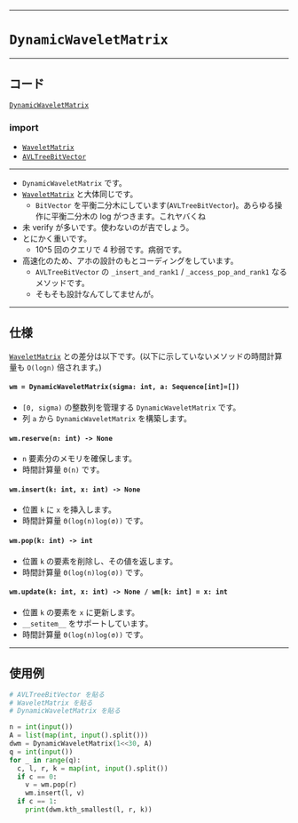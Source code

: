 _____

# `DynamicWaveletMatrix`

_____

## コード

[`DynamicWaveletMatrix`](https://github.com/titanium-22/Library_py/tree/main/DataStructures/WaveletMatrix/DynamicWaveletMatrix.py)

### import
- [`WaveletMatrix`](./WaveletMatrix_.md)
- [`AVLTreeBitVector`](../BitVector/AVLTreeBitVector.md)

_____

- `DynamicWaveletMatrix` です。
- [`WaveletMatrix`](./WaveletMatrix_.md) と大体同じです。
  - `BitVector` を平衡二分木にしています(`AVLTreeBitVector`)。あらゆる操作に平衡二分木の log がつきます。これヤバくね
- 未 verify が多いです。使わないのが吉でしょう。
- とにかく重いです。
  - 10^5 回のクエリで 4 秒弱です。病弱です。
- 高速化のため、アホの設計のもとコーディングをしています。
  - `AVLTreeBitVector` の `_insert_and_rank1` / `_access_pop_and_rank1` なるメソッドです。
  - そもそも設計なんてしてませんが。

_____

## 仕様

[`WaveletMatrix`](./WaveletMatrix_.md) との差分は以下です。(以下に示していないメソッドの時間計算量も `O(logn)` 倍されます。)

#### `wm = DynamicWaveletMatrix(sigma: int, a: Sequence[int]=[])`
- `[0, sigma)` の整数列を管理する `DynamicWaveletMatrix` です。
- 列 `a` から `DynamicWaveletMatrix` を構築します。

#### `wm.reserve(n: int) -> None`
- `n` 要素分のメモリを確保します。
- 時間計算量 `Θ(n)` です。

#### `wm.insert(k: int, x: int) -> None`
- 位置 `k` に `x` を挿入します。
- 時間計算量 `Θ(log(n)log(σ))` です。

#### `wm.pop(k: int) -> int`
- 位置 `k` の要素を削除し、その値を返します。
- 時間計算量 `Θ(log(n)log(σ))` です。

#### `wm.update(k: int, x: int) -> None / wm[k: int] = x: int`
- 位置 `k` の要素を `x` に更新します。
- `__setitem__` をサポートしています。
- 時間計算量 `Θ(log(n)log(σ))` です。

_____

## 使用例

```python
# AVLTreeBitVector を貼る
# WaveletMatrix を貼る
# DynamicWaveletMatrix を貼る

n = int(input())
A = list(map(int, input().split()))
dwm = DynamicWaveletMatrix(1<<30, A)
q = int(input())
for _ in range(q):
  c, l, r, k = map(int, input().split())
  if c == 0:
    v = wm.pop(r)
    wm.insert(l, v)
  if c == 1:
    print(dwm.kth_smallest(l, r, k))
```

